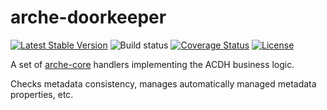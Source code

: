 # arche-doorkeeper

[![Latest Stable Version](https://poser.pugx.org/acdh-oeaw/arche-doorkeeper/v/stable)](https://packagist.org/packages/acdh-oeaw/arche-doorkeeper)
![Build status](https://github.com/acdh-oeaw/arche-doorkeeper/workflows/phpunit/badge.svg?branch=master)
[![Coverage Status](https://coveralls.io/repos/github/acdh-oeaw/arche-doorkeeper/badge.svg?branch=master)](https://coveralls.io/github/acdh-oeaw/arche-doorkeeper?branch=master)
[![License](https://poser.pugx.org/acdh-oeaw/arche-doorkeeper/license)](https://packagist.org/packages/acdh-oeaw/arche-doorkeeper)

A set of [arche-core](https://github.com/acdh-oeaw/arche-core) handlers implementing the ACDH business logic.

Checks metadata consistency, manages automatically managed metadata properties, etc.
